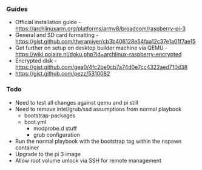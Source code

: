 ### Guides

- Official installation guide - https://archlinuxarm.org/platforms/armv8/broadcom/raspberry-pi-3
- General and SD card formatting - https://gist.github.com/theramiyer/cb3b406128e54faa12c37e1a01f7ae15
- Get further on setup on desktop builder machine via QEMU - https://wiki.polaire.nl/doku.php?id=archlinux-raspberry-encrypted
- Encrypted disk - https://gist.github.com/gea0/4fc2be0cb7a74d0e7cc4322aed710d38
- https://gist.github.com/pezz/5310082

### Todo

* Need to test all changes against qemu and pi still
* Need to remove intel/grub/ssd assumptions from normal playbook
  * bootstrap-packages
  * boot.yml
    * modprobe.d stuff
    * grub configuration
* Run the normal playbook with the bootstrap tag within the nspawn container
* Upgrade to the pi 3 image
* Allow root volume unlock via SSH for remote management
